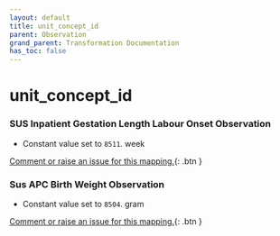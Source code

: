 ```yaml
---
layout: default
title: unit_concept_id
parent: Observation
grand_parent: Transformation Documentation
has_toc: false
---
```

# unit_concept_id
### SUS Inpatient Gestation Length Labour Onset Observation
* Constant value set to `8511`. week

[Comment or raise an issue for this mapping.](https://github.com/answerdigital/oxford-omop-data-mapper/issues/new?title=OMOP%20Observation%20table%20unit_concept_id%20field%20SUS%20Inpatient%20Gestation%20Length%20Labour%20Onset%20Observation%20mapping){: .btn }
### Sus APC Birth Weight Observation
* Constant value set to `8504`. gram

[Comment or raise an issue for this mapping.](https://github.com/answerdigital/oxford-omop-data-mapper/issues/new?title=OMOP%20Observation%20table%20unit_concept_id%20field%20Sus%20APC%20Birth%20Weight%20Observation%20mapping){: .btn }
